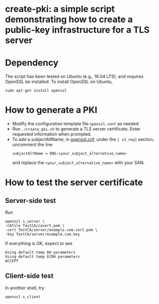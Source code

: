 # create-pki: a simple script demonstrating how to create a public-key infrastructure for a TLS server

# Dependency
The script has been tested on Ubuntu (e.g., 16.04 LTS), and  requires 
OpenSSL be installed. To install OpenSSL on Ubuntu, 
```
sudo apt-get install openssl
```


# How to generate a PKI

* Modify the configuration template file `openssl.conf` as needed. 
* Run `./create_pki.sh` to generate a TLS server certificate. Enter requested
  information when prompted.
* To add a subjectAltName, in [openssl.cnf](./openssl.cnf), under the `[
  v3_req]` section, uncomment the line
  ```
  subjectAltName = DNS:<your_subject_alternative_name>
  ```
  and replace the `<your_subject_alternative_name>` with your SAN.

# How to test the server certificate

## Server-side test

Run
```
openssl s_server \
-CAfile TestCA/cacert.pem \
-cert TestCA/server/example.com.cert.pem \
-key TestCA/server/example.com.key 
```
If everything is OK, expect to see
```
Using default temp DH parameters
Using default temp ECDH parameters
ACCEPT
```
## Client-side test

In another shell, try
```	
openssl s_client
```
